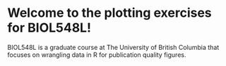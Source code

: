# Welcome to the plotting exercises for BIOL548L!
BIOL548L is a graduate course at The University of British Columbia that focuses on wrangling data in R for publication quality figures. 
